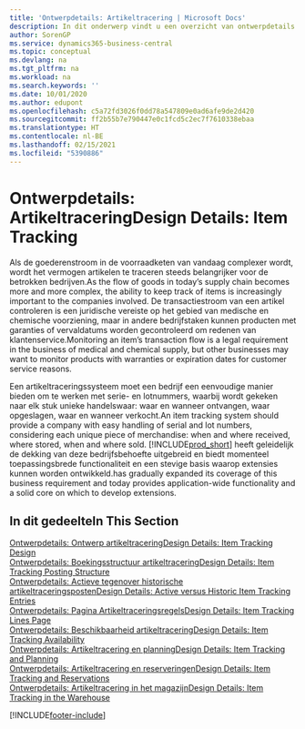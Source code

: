 ```yaml
---
title: 'Ontwerpdetails: Artikeltracering | Microsoft Docs'
description: In dit onderwerp vindt u een overzicht van ontwerpdetails voor artikeltracering.
author: SorenGP
ms.service: dynamics365-business-central
ms.topic: conceptual
ms.devlang: na
ms.tgt_pltfrm: na
ms.workload: na
ms.search.keywords: ''
ms.date: 10/01/2020
ms.author: edupont
ms.openlocfilehash: c5a72fd3026f0dd78a547809e0ad6afe9de2d420
ms.sourcegitcommit: ff2b55b7e790447e0c1fcd5c2ec7f7610338ebaa
ms.translationtype: HT
ms.contentlocale: nl-BE
ms.lasthandoff: 02/15/2021
ms.locfileid: "5390886"
---
```

# <a name="design-details-item-tracking"></a><span data-ttu-id="45931-103">Ontwerpdetails: Artikeltracering</span><span class="sxs-lookup"><span data-stu-id="45931-103">Design Details: Item Tracking</span></span>
<span data-ttu-id="45931-104">Als de goederenstroom in de voorraadketen van vandaag complexer wordt, wordt het vermogen artikelen te traceren steeds belangrijker voor de betrokken bedrijven.</span><span class="sxs-lookup"><span data-stu-id="45931-104">As the flow of goods in today’s supply chain becomes more and more complex, the ability to keep track of items is increasingly important to the companies involved.</span></span> <span data-ttu-id="45931-105">De transactiestroom van een artikel controleren is een juridische vereiste op het gebied van medische en chemische voorziening, maar in andere bedrijfstaken kunnen producten met garanties of vervaldatums worden gecontroleerd om redenen van klantenservice.</span><span class="sxs-lookup"><span data-stu-id="45931-105">Monitoring an item’s transaction flow is a legal requirement in the business of medical and chemical supply, but other businesses may want to monitor products with warranties or expiration dates for customer service reasons.</span></span>  

<span data-ttu-id="45931-106">Een artikeltraceringssysteem moet een bedrijf een eenvoudige manier bieden om te werken met serie- en lotnummers, waarbij wordt gekeken naar elk stuk unieke handelswaar: waar en wanneer ontvangen, waar opgeslagen, waar en wanneer verkocht.</span><span class="sxs-lookup"><span data-stu-id="45931-106">An item tracking system should provide a company with easy handling of serial and lot numbers, considering each unique piece of merchandise: when and where received, where stored, when and where sold.</span></span> [!INCLUDE[prod_short](includes/prod_short.md)] <span data-ttu-id="45931-107">heeft geleidelijk de dekking van deze bedrijfsbehoefte uitgebreid en biedt momenteel toepassingsbrede functionaliteit en een stevige basis waarop extensies kunnen worden ontwikkeld.</span><span class="sxs-lookup"><span data-stu-id="45931-107">has gradually expanded its coverage of this business requirement and today provides application-wide functionality and a solid core on which to develop extensions.</span></span>  

## <a name="in-this-section"></a><span data-ttu-id="45931-108">In dit gedeelte</span><span class="sxs-lookup"><span data-stu-id="45931-108">In This Section</span></span>  
[<span data-ttu-id="45931-109">Ontwerpdetails: Ontwerp artikeltracering</span><span class="sxs-lookup"><span data-stu-id="45931-109">Design Details: Item Tracking Design</span></span>](design-details-item-tracking-design.md)  
[<span data-ttu-id="45931-110">Ontwerpdetails: Boekingsstructuur artikeltracering</span><span class="sxs-lookup"><span data-stu-id="45931-110">Design Details: Item Tracking Posting Structure</span></span>](design-details-item-tracking-posting-structure.md)  
[<span data-ttu-id="45931-111">Ontwerpdetails: Actieve tegenover historische artikeltraceringsposten</span><span class="sxs-lookup"><span data-stu-id="45931-111">Design Details: Active versus Historic Item Tracking Entries</span></span>](design-details-active-versus-historic-item-tracking-entries.md)  
[<span data-ttu-id="45931-112">Ontwerpdetails: Pagina Artikeltraceringsregels</span><span class="sxs-lookup"><span data-stu-id="45931-112">Design Details: Item Tracking Lines Page</span></span>](design-details-item-tracking-lines-window.md)  
[<span data-ttu-id="45931-113">Ontwerpdetails: Beschikbaarheid artikeltracering</span><span class="sxs-lookup"><span data-stu-id="45931-113">Design Details: Item Tracking Availability</span></span>](design-details-item-tracking-availability.md)  
[<span data-ttu-id="45931-114">Ontwerpdetails: Artikeltracering en planning</span><span class="sxs-lookup"><span data-stu-id="45931-114">Design Details: Item Tracking and Planning</span></span>](design-details-item-tracking-and-planning.md)  
[<span data-ttu-id="45931-115">Ontwerpdetails: Artikeltracering en reserveringen</span><span class="sxs-lookup"><span data-stu-id="45931-115">Design Details: Item Tracking and Reservations</span></span>](design-details-item-tracking-and-reservations.md)  
[<span data-ttu-id="45931-116">Ontwerpdetails: Artikeltracering in het magazijn</span><span class="sxs-lookup"><span data-stu-id="45931-116">Design Details: Item Tracking in the Warehouse</span></span>](design-details-item-tracking-in-the-warehouse.md)


[!INCLUDE[footer-include](includes/footer-banner.md)]